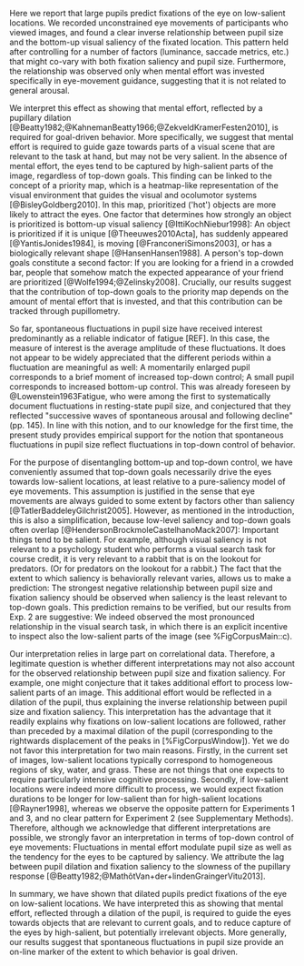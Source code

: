 Here we report that large pupils predict fixations of the eye on low-salient locations. We recorded unconstrained eye movements of participants who viewed images, and found a clear inverse relationship between pupil size and the bottom-up visual saliency of the fixated location. This pattern held after controlling for a number of factors (luminance, saccade metrics, etc.) that might co-vary with both fixation saliency and pupil size. Furthermore, the relationship was observed only when mental effort was invested specifically in eye-movement guidance, suggesting that it is not related to general arousal.

We interpret this effect as showing that mental effort, reflected by a pupillary dilation [@Beatty1982;@KahnemanBeatty1966;@ZekveldKramerFesten2010], is required  for goal-driven behavior. More specifically, we suggest that mental effort is required to guide gaze towards parts of a visual scene that are relevant to the task at hand, but may not be very salient. In the absence of mental effort, the eyes tend to be captured by high-salient parts of the image, regardless of top-down goals. This finding can be linked to the concept of a priority map, which is a heatmap-like representation of the visual environment that guides the visual and ocolumotor systems [@BisleyGoldberg2010]. In this map, prioritized ('hot') objects are more likely to attract the eyes. One factor that determines how strongly an object is prioritized is bottom-up visual saliency [@IttiKochNiebur1998]: An object is prioritized if it is unique [@Theeuwes2010Acta], has suddenly appeared [@YantisJonides1984], is moving [@FranconeriSimons2003], or has a biologically relevant shape [@HansenHansen1988]. A person's top-down goals constitute a second factor: If you are looking for a friend in a crowded bar, people that somehow match the expected appearance of your friend are prioritized [@Wolfe1994;@Zelinsky2008]. Crucially, our results suggest that the contribution of top-down goals to the priority map depends on the amount of mental effort that is invested, and that this contribution can be tracked through pupillometry.

So far, spontaneous fluctuations in pupil size have received interest predominantly as a reliable indicator of fatigue [REF]. In this case, the measure of interest is the average amplitude of these fluctuations. It does not appear to be widely appreciated that the different periods within a fluctuation are meaningful as well: A momentarily enlarged pupil corresponds to a brief moment of increased top-down control; A small pupil corresponds to increased bottom-up control. This was already foreseen by @Lowenstein1963Fatigue, who were among the first to systematically document fluctuations in resting-state pupil size, and conjectured that they reflected "successive waves of spontaneous arousal and following decline" (pp. 145). In line with this notion, and to our knowledge for the first time, the present study provides empirical support for the notion that spontaneous fluctuations in pupil size reflect fluctuations in top-down control of behavior.

For the purpose of disentangling bottom-up and top-down control, we have conveniently assumed that top-down goals necessarily drive the eyes towards low-salient locations, at least relative to a pure-saliency model of eye movements. This assumption is justified in the sense that eye movements are always guided to some extent by factors other than saliency [@TatlerBaddeleyGilchrist2005]. However, as mentioned in the introduction, this is also a simplification, because low-level saliency and top-down goals often overlap [@HendersonBrockmoleCastelhanoMack2007]: Important things tend to be salient. For example, although visual saliency is not relevant to a psychology student who performs a visual search task for course credit, it is very relevant to a rabbit that is on the lookout for predators. (Or for predators on the lookout for a rabbit.) The fact that the extent to which saliency is behaviorally relevant varies, allows us to make a prediction: The strongest negative relationship between pupil size and fixation saliency should be observed when saliency is the least relevant to top-down goals. This prediction remains to be verified, but our results from Exp. 2 are suggestive: We indeed observed the most pronounced relationship in the visual search task, in which there is an explicit incentive to inspect also the low-salient parts of the image (see %FigCorpusMain::c).

Our interpretation relies in large part on correlational data. Therefore, a legitimate question is whether different interpretations may not also account for the observed relationship between pupil size and fixation saliency. For example, one might conjecture that it takes additional effort to process low-salient parts of an image. This additional effort would be reflected in a dilation of the pupil, thus explaining the inverse relationship between pupil size and fixation saliency. This interpretation has the advantage that it readily explains why fixations on low-salient locations are followed, rather than preceded by a maximal dilation of the pupil (corresponding to the rightwards displacement of the peaks in [%FigCorpusWindow]). Yet we do not favor this interpretation for two main reasons. Firstly, in the current set of images, low-salient locations typically correspond to homogeneous regions of sky, water, and grass. These are not things that one expects to require particularly intensive cognitive processing. Secondly, if low-salient locations were indeed more difficult to process, we would expect fixation durations to be longer for low-salient than for high-salient locations [@Rayner1998], whereas we observe the opposite pattern for Experiments 1 and 3, and no clear pattern for Experiment 2 (see Supplementary Methods). Therefore, although we acknowledge that different interpretations are possible, we strongly favor an interpretation in terms of top-down control of eye movements: Fluctuations in mental effort modulate pupil size as well as the tendency for the eyes to be captured by saliency. We attribute the lag between pupil dilation and fixation saliency to the slowness of the pupillary response [@Beatty1982;@MathôtVan+der+lindenGraingerVitu2013].

In summary, we have shown that dilated pupils predict fixations of the eye on low-salient locations. We have interpreted this as showing that mental effort, reflected through a dilation of the pupil, is required to guide the eyes towards objects that are relevant to current goals, and to reduce capture of the eyes by high-salient, but potentially irrelevant objects. More generally, our results suggest that spontaneous fluctuations in pupil size provide an on-line marker of the extent to which behavior is goal driven.
